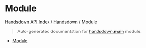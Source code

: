 # Module

[Handsdown API Index](../README.md#handsdown-api-index) /
[Handsdown](./index.md#handsdown) /
Module

> Auto-generated documentation for [handsdown.__main__](https://github.com/vemel/handsdown/blob/main/handsdown/__main__.py) module.

- [Module](#module)
